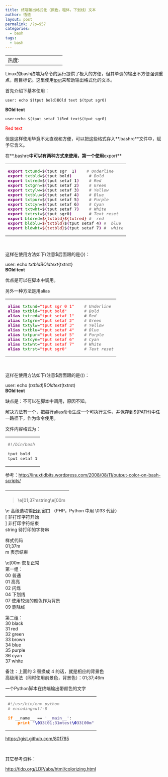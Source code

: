 ```yaml
---
title: 终端输出格式化（颜色，粗体，下划线）文本
author: 悟道
layout: post
permalink: /?p=957
categories:
  - bash
tags:
  - bash
---
```

<table>
  <tr cellpadding=0><td>
    热度:
  </td><td cellpadding=0><img src='http://210.75.224.29/wordpress/wp-content/plugins/statpresscn/images/sun.gif' width=10 height=10 border=0 /></td><td cellpadding=0><img src='http://210.75.224.29/wordpress/wp-content/plugins/statpresscn/images/sun_dark.gif' width=10 height=10 border=0 /></td><td cellpadding=0><img src='http://210.75.224.29/wordpress/wp-content/plugins/statpresscn/images/sun_dark.gif' width=10 height=10 border=0 /></td><td cellpadding=0><img src='http://210.75.224.29/wordpress/wp-content/plugins/statpresscn/images/sun_dark.gif' width=10 height=10 border=0 /></td><td cellpadding=0><img src='http://210.75.224.29/wordpress/wp-content/plugins/statpresscn/images/sun_dark.gif' width=10 height=10 border=0 /></td></tr>
</table>

Linux的bash终端为命令的运行提供了极大的方便，但其单调的输出不方便强调重点，醒目标记。这里使用[tput][1]来帮助输出格式化的文本。

首先介绍下基本使用：

`user: echo $(tput bold)BOld text $(tput sgr0)`

**BOld text**

`user:echo $(tput setaf 1)Red text$(tput sgr0)`

<span style="color: #ff0000;">Red text</span>

但是这样使用毕竟不太直观和方便，可以把这些格式存入**.bashrc**文件中，赋予它含义。

在**.bashrc**中可以有两种方式来使用，第一个使用**export**

<div class="wp_codebox">
  <table>
    <tr id="p95799">
      <td class="code" id="p957code99">
        <pre class="bash" style="font-family:monospace;"><span style="color: #7a0874; font-weight: bold;">export</span> <span style="color: #007800;">txtund</span>=$<span style="color: #7a0874; font-weight: bold;">&#40;</span>tput sgr <span style="color: #000000;"></span> <span style="color: #000000;">1</span><span style="color: #7a0874; font-weight: bold;">&#41;</span>    <span style="color: #666666; font-style: italic;"># Underline</span>
<span style="color: #7a0874; font-weight: bold;">export</span> <span style="color: #007800;">txtbld</span>=$<span style="color: #7a0874; font-weight: bold;">&#40;</span>tput bold<span style="color: #7a0874; font-weight: bold;">&#41;</span>       <span style="color: #666666; font-style: italic;"># Bold</span>
<span style="color: #7a0874; font-weight: bold;">export</span> <span style="color: #007800;">txtred</span>=$<span style="color: #7a0874; font-weight: bold;">&#40;</span>tput setaf <span style="color: #000000;">1</span><span style="color: #7a0874; font-weight: bold;">&#41;</span>    <span style="color: #666666; font-style: italic;"># Red</span>
<span style="color: #7a0874; font-weight: bold;">export</span> <span style="color: #007800;">txtgrn</span>=$<span style="color: #7a0874; font-weight: bold;">&#40;</span>tput setaf <span style="color: #000000;">2</span><span style="color: #7a0874; font-weight: bold;">&#41;</span>    <span style="color: #666666; font-style: italic;"># Green</span>
<span style="color: #7a0874; font-weight: bold;">export</span> <span style="color: #007800;">txtylw</span>=$<span style="color: #7a0874; font-weight: bold;">&#40;</span>tput setaf <span style="color: #000000;">3</span><span style="color: #7a0874; font-weight: bold;">&#41;</span>    <span style="color: #666666; font-style: italic;"># Yellow</span>
<span style="color: #7a0874; font-weight: bold;">export</span> <span style="color: #007800;">txtblu</span>=$<span style="color: #7a0874; font-weight: bold;">&#40;</span>tput setaf <span style="color: #000000;">4</span><span style="color: #7a0874; font-weight: bold;">&#41;</span>    <span style="color: #666666; font-style: italic;"># Blue</span>
<span style="color: #7a0874; font-weight: bold;">export</span> <span style="color: #007800;">txtpur</span>=$<span style="color: #7a0874; font-weight: bold;">&#40;</span>tput setaf <span style="color: #000000;">5</span><span style="color: #7a0874; font-weight: bold;">&#41;</span>    <span style="color: #666666; font-style: italic;"># Purple</span>
<span style="color: #7a0874; font-weight: bold;">export</span> <span style="color: #007800;">txtcyn</span>=$<span style="color: #7a0874; font-weight: bold;">&#40;</span>tput setaf <span style="color: #000000;">6</span><span style="color: #7a0874; font-weight: bold;">&#41;</span>    <span style="color: #666666; font-style: italic;"># Cyan</span>
<span style="color: #7a0874; font-weight: bold;">export</span> <span style="color: #007800;">txtwht</span>=$<span style="color: #7a0874; font-weight: bold;">&#40;</span>tput setaf <span style="color: #000000;">7</span><span style="color: #7a0874; font-weight: bold;">&#41;</span>    <span style="color: #666666; font-style: italic;"># White</span>
<span style="color: #7a0874; font-weight: bold;">export</span> <span style="color: #007800;">txtrst</span>=$<span style="color: #7a0874; font-weight: bold;">&#40;</span>tput sgr0<span style="color: #7a0874; font-weight: bold;">&#41;</span>       <span style="color: #666666; font-style: italic;"># Text reset</span>
<span style="color: #7a0874; font-weight: bold;">export</span> <span style="color: #007800;">bldred</span>=<span style="color: #800000;">${txtbld}</span><span style="color: #800000;">${txtred}</span> <span style="color: #666666; font-style: italic;">#  red</span>
<span style="color: #7a0874; font-weight: bold;">export</span> <span style="color: #007800;">bldblu</span>=<span style="color: #800000;">${txtbld}</span>$<span style="color: #7a0874; font-weight: bold;">&#40;</span>tput setaf <span style="color: #000000;">4</span><span style="color: #7a0874; font-weight: bold;">&#41;</span> <span style="color: #666666; font-style: italic;">#  blue</span>
<span style="color: #7a0874; font-weight: bold;">export</span> <span style="color: #007800;">bldwht</span>=<span style="color: #800000;">${txtbld}</span>$<span style="color: #7a0874; font-weight: bold;">&#40;</span>tput setaf <span style="color: #000000;">7</span><span style="color: #7a0874; font-weight: bold;">&#41;</span> <span style="color: #666666; font-style: italic;">#  white</span></pre>
      </td>
    </tr>
  </table>
</div>

&nbsp;

这样在使用方法如下(注意$后面跟的是{})：

user: echo ${txtbld}BOld text${txtrst}  
**BOld text**

优点是可以在脚本中调用。

另外一种方法是用alias

<div class="wp_codebox">
  <table>
    <tr id="p957100">
      <td class="code" id="p957code100">
        <pre class="bash" style="font-family:monospace;"><span style="color: #7a0874; font-weight: bold;">alias</span> <span style="color: #007800;">txtund</span>=<span style="color: #ff0000;">"tput sgr 0 1"</span>    <span style="color: #666666; font-style: italic;"># Underline</span>
<span style="color: #7a0874; font-weight: bold;">alias</span> <span style="color: #007800;">txtbld</span>=<span style="color: #ff0000;">"tput bold"</span>       <span style="color: #666666; font-style: italic;"># Bold</span>
<span style="color: #7a0874; font-weight: bold;">alias</span> <span style="color: #007800;">txtred</span>=<span style="color: #ff0000;">"tput setaf 1"</span>    <span style="color: #666666; font-style: italic;"># Red</span>
<span style="color: #7a0874; font-weight: bold;">alias</span> <span style="color: #007800;">txtgrn</span>=<span style="color: #ff0000;">"tput setaf 2"</span>    <span style="color: #666666; font-style: italic;"># Green</span>
<span style="color: #7a0874; font-weight: bold;">alias</span> <span style="color: #007800;">txtylw</span>=<span style="color: #ff0000;">"tput setaf 3"</span>    <span style="color: #666666; font-style: italic;"># Yellow</span>
<span style="color: #7a0874; font-weight: bold;">alias</span> <span style="color: #007800;">txtblu</span>=<span style="color: #ff0000;">"tput setaf 4"</span>    <span style="color: #666666; font-style: italic;"># Blue</span>
<span style="color: #7a0874; font-weight: bold;">alias</span> <span style="color: #007800;">txtpur</span>=<span style="color: #ff0000;">"tput setaf 5"</span>    <span style="color: #666666; font-style: italic;"># Purple</span>
<span style="color: #7a0874; font-weight: bold;">alias</span> <span style="color: #007800;">txtcyn</span>=<span style="color: #ff0000;">"tput setaf 6"</span>    <span style="color: #666666; font-style: italic;"># Cyan</span>
<span style="color: #7a0874; font-weight: bold;">alias</span> <span style="color: #007800;">txtwht</span>=<span style="color: #ff0000;">"tput setaf 7"</span>    <span style="color: #666666; font-style: italic;"># White</span>
<span style="color: #7a0874; font-weight: bold;">alias</span> <span style="color: #007800;">txtrst</span>=<span style="color: #ff0000;">"tput sgr0"</span>       <span style="color: #666666; font-style: italic;"># Text reset</span></pre>
      </td>
    </tr>
  </table>
</div>

&nbsp;

这样在使用方法如下(注意$后面跟的是())：

user: echo $(txtbld)BOld text$(txtrst)  
**BOld text**

缺点是：不可以在脚本中调用，原因不知。

解决方法有一个，把每行alias命令生成一个可执行文件，并保存到${PATH}中任一路径下，作为命令使用。

文件内容格式为：

<div class="wp_codebox">
  <table>
    <tr id="p957101">
      <td class="code" id="p957code101">
        <pre class="bash" style="font-family:monospace;"><span style="color: #666666; font-style: italic;">#!/bin/bash</span>
&nbsp;
tput bold
tput setaf <span style="color: #000000;">1</span></pre>
      </td>
    </tr>
  </table>
</div>

参考：<http://linuxtidbits.wordpress.com/2008/08/11/output-color-on-bash-scripts/>

&#8212;&#8212;&#8212;&#8212;&#8212;&#8212;&#8212;&#8212;&#8212;&#8212;&#8212;&#8212;&#8212;&#8212;&#8211;

> \e[01;37mstring\e[00m

\e 高级选项输出到窗口 （PHP，Python 中用 \033 代替）  
[ 非打印字符开始  
] 非打印字符结束  
string 待打印的字符串

样式代码  
01;37m  
m 表示结束

\e[00m 恢复正常  
第一组：  
00 普通  
01 高亮  
02 闪烁  
04 下划线  
07 使用较淡的颜色作为背景  
09 删除线

第二组：  
30 black  
31 red  
32 green  
33 brown  
34 blue  
35 purple  
36 cyan  
37 white

备注：上面的 3 替换成 4 的话，就是相应的背景色  
高级用法（同时使用前景色，背景色）：01;37;46m

一个Python脚本在终端输出带颜色的文字

<div class="wp_codebox">
  <table>
    <tr id="p957102">
      <td class="code" id="p957code102">
        <pre class="python" style="font-family:monospace;"><span style="color: #808080; font-style: italic;">#!/usr/bin/env python</span>
<span style="color: #808080; font-style: italic;"># encoding=utf-8</span>
&nbsp;
<span style="color: #ff7700;font-weight:bold;">if</span> __name__ == <span style="color: #483d8b;">'__main__'</span>:
    <span style="color: #ff7700;font-weight:bold;">print</span> <span style="color: #483d8b;">"<span style="color: #000099; font-weight: bold;">\0</span>33[01;31mtest<span style="color: #000099; font-weight: bold;">\0</span>33[00m"</span></pre>
      </td>
    </tr>
  </table>
</div>

<https://gist.github.com/801785>

&nbsp;

其它参考资料：

http://tldp.org/LDP/abs/html/colorizing.html

&nbsp;

 [1]: http://linux.about.com/library/cmd/blcmdl1_tput.htm